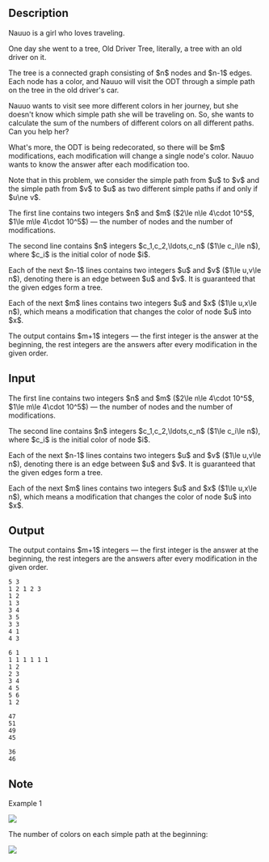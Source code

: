 ## Description

<div><p>Nauuo is a girl who loves traveling.</p><p>One day she went to a tree, Old Driver Tree, literally, a tree with an old driver on it.</p><p>The tree is a connected graph consisting of $n$ nodes and $n-1$ edges. Each node has a color, and Nauuo will visit the ODT through a simple path on the tree in the old driver's car.</p><p>Nauuo wants to visit see more different colors in her journey, but she doesn't know which simple path she will be traveling on. So, she wants to calculate the sum of the numbers of different colors on all different paths. Can you help her?</p><p>What's more, the ODT is being redecorated, so there will be $m$ modifications, each modification will change a single node's color. Nauuo wants to know the answer after each modification too.</p><p>Note that in this problem, we consider the simple path from $u$ to $v$ and the simple path from $v$ to $u$ as two different simple paths if and only if $u\ne v$.</p></div><div class="input-specification"><p>The first line contains two integers $n$ and $m$ ($2\le n\le 4\cdot 10^5$, $1\le m\le 4\cdot 10^5$) — the number of nodes and the number of modifications.</p><p>The second line contains $n$ integers $c_1,c_2,\ldots,c_n$ ($1\le c_i\le n$), where $c_i$ is the initial color of node $i$.</p><p>Each of the next $n-1$ lines contains two integers $u$ and $v$ ($1\le u,v\le n$), denoting there is an edge between $u$ and $v$. It is guaranteed that the given edges form a tree.</p><p>Each of the next $m$ lines contains two integers $u$ and $x$ ($1\le u,x\le n$), which means a modification that changes the color of node $u$ into $x$.</p></div><div class="output-specification"><p>The output contains $m+1$ integers — the first integer is the answer at the beginning, the rest integers are the answers after every modification in the given order.</p></div>

## Input

<p>The first line contains two integers $n$ and $m$ ($2\le n\le 4\cdot 10^5$, $1\le m\le 4\cdot 10^5$) — the number of nodes and the number of modifications.</p><p>The second line contains $n$ integers $c_1,c_2,\ldots,c_n$ ($1\le c_i\le n$), where $c_i$ is the initial color of node $i$.</p><p>Each of the next $n-1$ lines contains two integers $u$ and $v$ ($1\le u,v\le n$), denoting there is an edge between $u$ and $v$. It is guaranteed that the given edges form a tree.</p><p>Each of the next $m$ lines contains two integers $u$ and $x$ ($1\le u,x\le n$), which means a modification that changes the color of node $u$ into $x$.</p>

## Output

<p>The output contains $m+1$ integers — the first integer is the answer at the beginning, the rest integers are the answers after every modification in the given order.</p>





```input1
5 3
1 2 1 2 3
1 2
1 3
3 4
3 5
3 3
4 1
4 3
```




```input2
6 1
1 1 1 1 1 1
1 2
2 3
3 4
4 5
5 6
1 2
```




```output1
47
51
49
45
```




```output2
36
46
```



## Note

<p><span class="tex-font-style-bf">Example 1</span></p><p><img class="tex-graphics" src="file://RXe7Eo1U.png" style="max-width: 100.0%;max-height: 100.0%;"></p><p>The number of colors on each simple path at the beginning:</p><p><img class="tex-graphics" src="file://M12o1Q1v.png" style="max-width: 100.0%;max-height: 100.0%;"></p>
